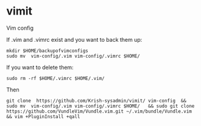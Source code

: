 # vimit
Vim config


If .vim and .vimrc exist and you want to back them up:

```
mkdir $HOME/backupofvimconfigs 
sudo mv  vim-config/.vim vim-config/.vimrc $HOME/
```

If you want to delete them:

```
sudo rm -rf $HOME/.vimrc $HOME/.vim/
```

Then

```
git clone  https://github.com/Krish-sysadmin/vimit/ vim-config  &&  sudo mv  vim-config/.vim vim-config/.vimrc $HOME/   && sudo git clone https://github.com/VundleVim/Vundle.vim.git ~/.vim/bundle/Vundle.vim   && vim +PluginInstall +qall
```
  
